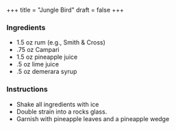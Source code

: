 +++
title = "Jungle Bird"
draft = false
+++


### Ingredients
  - 1.5 oz rum (e.g., Smith & Cross)
  - .75 oz Campari 
  - 1.5 oz pineapple juice 
  - .5 oz lime juice 
  - .5 oz demerara syrup

### Instructions
  - Shake all ingredients with ice 
  - Double strain into a rocks glass. 
  - Garnish with pineapple leaves and a pineapple wedge